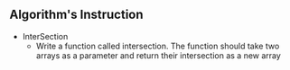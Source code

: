 ## Algorithm's Instruction

- InterSection 
    - Write a function called intersection. The function should take two arrays as a parameter and return their intersection as a new array
